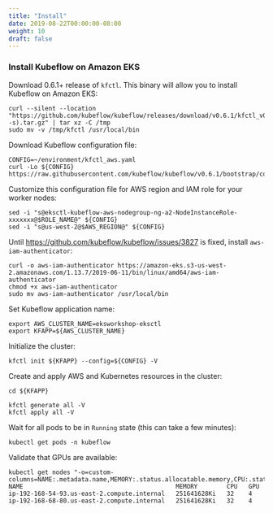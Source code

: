 ```yaml
---
title: "Install"
date: 2019-08-22T00:00:00-08:00
weight: 10
draft: false
---
```


### Install Kubeflow on Amazon EKS

Download 0.6.1+ release of `kfctl`. This binary will allow you to install Kubeflow on Amazon EKS:

```
curl --silent --location "https://github.com/kubeflow/kubeflow/releases/download/v0.6.1/kfctl_v0.6.1_$(uname -s).tar.gz" | tar xz -C /tmp
sudo mv -v /tmp/kfctl /usr/local/bin
```

Download Kubeflow configuration file:

```
CONFIG=~/environment/kfctl_aws.yaml
curl -Lo ${CONFIG} https://raw.githubusercontent.com/kubeflow/kubeflow/v0.6.1/bootstrap/config/kfctl_aws.yaml
```

Customize this configuration file for AWS region and IAM role for your worker nodes:

```
sed -i "s@eksctl-kubeflow-aws-nodegroup-ng-a2-NodeInstanceRole-xxxxxxx@$ROLE_NAME@" ${CONFIG}
sed -i "s@us-west-2@$AWS_REGION@" ${CONFIG}
```

Until https://github.com/kubeflow/kubeflow/issues/3827 is fixed, install `aws-iam-authenticator`:

```
curl -o aws-iam-authenticator https://amazon-eks.s3-us-west-2.amazonaws.com/1.13.7/2019-06-11/bin/linux/amd64/aws-iam-authenticator
chmod +x aws-iam-authenticator
sudo mv aws-iam-authenticator /usr/local/bin
```

Set Kubeflow application name:

```
export AWS_CLUSTER_NAME=eksworkshop-eksctl
export KFAPP=${AWS_CLUSTER_NAME}
```

Initialize the cluster:

```
kfctl init ${KFAPP} --config=${CONFIG} -V
```

Create and apply AWS and Kubernetes resources in the cluster:

```
cd ${KFAPP}

kfctl generate all -V
kfctl apply all -V
```

Wait for all pods to be in `Running` state (this can take a few minutes):

```
kubectl get pods -n kubeflow
```

Validate that GPUs are available:

```
kubectl get nodes "-o=custom-columns=NAME:.metadata.name,MEMORY:.status.allocatable.memory,CPU:.status.allocatable.cpu,GPU:.status.allocatable.nvidia\.com/gpu"
NAME                                          MEMORY        CPU   GPU
ip-192-168-54-93.us-east-2.compute.internal   251641628Ki   32    4
ip-192-168-68-80.us-east-2.compute.internal   251641628Ki   32    4
```
